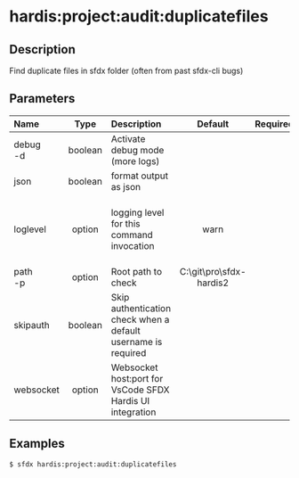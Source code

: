 <!-- This file has been generated with command 'sfdx hardis:doc:plugin:generate'. Please do not update it manually or it may be overwritten -->
# hardis:project:audit:duplicatefiles

## Description

Find duplicate files in sfdx folder (often from past sfdx-cli bugs)

## Parameters

| Name         |  Type   | Description                                                   |         Default         | Required |                        Options                        |
|:-------------|:-------:|:--------------------------------------------------------------|:-----------------------:|:--------:|:-----------------------------------------------------:|
| debug<br/>-d | boolean | Activate debug mode (more logs)                               |                         |          |                                                       |
| json         | boolean | format output as json                                         |                         |          |                                                       |
| loglevel     | option  | logging level for this command invocation                     |          warn           |          | trace<br/>debug<br/>info<br/>warn<br/>error<br/>fatal |
| path<br/>-p  | option  | Root path to check                                            | C:\git\pro\sfdx-hardis2 |          |                                                       |
| skipauth     | boolean | Skip authentication check when a default username is required |                         |          |                                                       |
| websocket    | option  | Websocket host:port for VsCode SFDX Hardis UI integration     |                         |          |                                                       |

## Examples

```shell
$ sfdx hardis:project:audit:duplicatefiles
```


